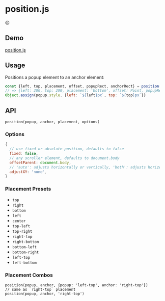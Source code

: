 # position.js

😉

## Demo

[position.js](http://ambar.li/position.js/)

## Usage

Positions a popup element to an anchor element:

```js
const {left, top, placement, offset, popupRect, anchorRect} = position(popup, anchor, 'top', {adjustXY: 'auto'})
// => {left: 200, top: 200, placement: 'bottom', offset: Point, popupRect: Rect, anchorRect: Rect}
Object.assign(popup.style, {left: `${left}px`, top: `${top}px`})
```

## API

`position(popup, anchor, placement, options)`

### Options

```js
{
  // use fixed or absolute position, defaults to false
  fixed: false,
  // any scroller element, defaults to document.body
  offsetParent: document.body,
  // 'auto': adjusts horizontally or vertically, 'both': adjusts horizontally and vertically, defaults to 'none'
  adjustXY: 'none',
}
```


### Placement Presets

- `top`
- `right`
- `bottom`
- `left`
- `center`
- `top-left`
- `top-right`
- `right-top`
- `right-bottom`
- `bottom-left`
- `bottom-right`
- `left-top`
- `left-bottom`


### Placement Combos

```
position(popup, anchor, {popup: 'left-top', anchor: 'right-top'})
// same as `right-top` placement
position(popup, anchor, 'right-top')
```
